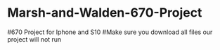 # Marsh-and-Walden-670-Project

#670 Project for Iphone and S10
#Make sure you download all files our project will not run
